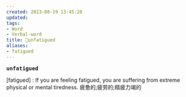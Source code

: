 ```yaml
---
created: 2023-08-19 13:45:28
updated: 
tags: 
- Word
- Verbal-word
title: 🚩unfatigued
aliases:
- fatigued
---
```


<pre><strong>unfatigued</strong></pre>
[fatigued] : If you are feeling fatigued, you are suffering from extreme physical or mental tiredness. 疲惫的;疲劳的;精疲力竭的